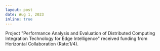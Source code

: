```yaml
---
layout: post
date: Aug 1, 2023
inline: true
---
```


Project "Performance Analysis and Evaluation of Distributed Computing Integration Technology for Edge Intelligence" received funding from Horizontal Collaboration (Rate:1/4).
